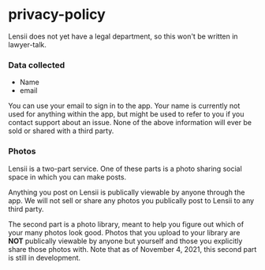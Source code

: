 # privacy-policy

Lensii does not yet have a legal department, so this won't be written in lawyer-talk.

### Data collected
- Name
- email

You can use your email to sign in to the app.
Your name is currently not used for anything within the app, but might be used to refer to you if you contact support about an issue.
None of the above information will ever be sold or shared with a third party.

### Photos
Lensii is a two-part service.
One of these parts is a photo sharing social space in which you can make posts.

Anything you post on Lensii is publically viewable by anyone through the app.
We will not sell or share any photos you publically post to Lensii to any third party.

The second part is a photo library, meant to help you figure out which of your many photos look good.
Photos that you upload to your library are **NOT** publically viewable by anyone but yourself and those you explicitly share those photos with.
Note that as of November 4, 2021, this second part is still in development.
